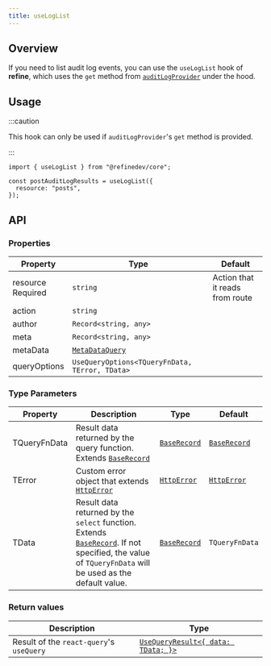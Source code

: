 ```yaml
---
title: useLogList
---
```


## Overview

If you need to list audit log events, you can use the `useLogList` hook of **refine**, which uses the `get` method from [`auditLogProvider`](/docs/api-reference/core/providers/audit-log-provider.md#get) under the hood.

## Usage

:::caution

This hook can only be used if `auditLogProvider`'s `get` method is provided.

:::

```tsx
import { useLogList } from "@refinedev/core";

const postAuditLogResults = useLogList({
  resource: "posts",
});
```

## API

### Properties

| Property                                                                                            | Type                                                                   | Default                         |
| --------------------------------------------------------------------------------------------------- | ---------------------------------------------------------------------- | ------------------------------- |
| <div className="required-block"><div>resource</div> <div className=" required">Required</div></div> | `string`                                                               | Action that it reads from route |
| action                                                                                              | `string`                                                               |                                 |
| author                                                                                              | `Record<string, any>`                                                  |                                 |
| meta                                                                                                | `Record<string, any>`                                                  |                                 |
| metaData                                                                                            | [`MetaDataQuery`](/docs/core/interface-references/index#metadataquery) |                                 |
| queryOptions                                                                                        | `UseQueryOptions<TQueryFnData, TError, TData>`                         |                                 |

### Type Parameters

| Property     | Description                                                                                                                                                         | Type                       | Default                    |
| ------------ | ------------------------------------------------------------------------------------------------------------------------------------------------------------------- | -------------------------- | -------------------------- |
| TQueryFnData | Result data returned by the query function. Extends [`BaseRecord`][baserecord]                                                                                      | [`BaseRecord`][baserecord] | [`BaseRecord`][baserecord] |
| TError       | Custom error object that extends [`HttpError`][httperror]                                                                                                           | [`HttpError`][httperror]   | [`HttpError`][httperror]   |
| TData        | Result data returned by the `select` function. Extends [`BaseRecord`][baserecord]. If not specified, the value of `TQueryFnData` will be used as the default value. | [`BaseRecord`][baserecord] | `TQueryFnData`             |

### Return values

| Description                              | Type                                                                                      |
| ---------------------------------------- | ----------------------------------------------------------------------------------------- |
| Result of the `react-query`'s `useQuery` | [`UseQueryResult<{ data: TData; }>`](https://react-query.tanstack.com/reference/useQuery) |

[baserecord]: /api-reference/core/interfaces.md#baserecord
[httperror]: /api-reference/core/interfaces.md#httperror
